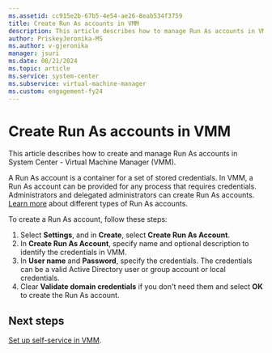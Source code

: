 ```yaml
---
ms.assetid: cc915e2b-67b5-4e54-ae26-8eab534f3759
title: Create Run As accounts in VMM
description: This article describes how to manage Run As accounts in VMM
author: PriskeyJeronika-MS
ms.author: v-gjeronika
manager: jsuri
ms.date: 08/21/2024
ms.topic: article
ms.service: system-center
ms.subservice: virtual-machine-manager
ms.custom: engagement-fy24
---
```



# Create Run As accounts in VMM



This article describes how to create and manage Run As accounts in System Center - Virtual Machine Manager (VMM).

A Run As account is a container for a set of stored credentials. In VMM, a Run As account can be provided for any process that requires credentials. Administrators and delegated administrators can create Run As accounts. [Learn more](manage-account.md#run-as-accounts) about different types of Run As accounts.

To create a Run As account, follow these steps:

1. Select **Settings**, and in **Create**, select **Create Run As Account**.
2. In **Create Run As Account**, specify name and optional description to identify the credentials in VMM.
3. In **User name** and **Password**, specify the credentials. The credentials can be a valid Active Directory user or group account or local credentials.
4. Clear **Validate domain credentials** if you don't need them and select **OK** to create the Run As account.

## Next steps

[Set up self-service in VMM](./self-service.md).